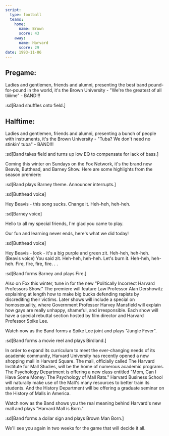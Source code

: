 ```yaml
---
script:
  type: football
  teams:
    home:
      name: Brown
      score: 43
    away:
      name: Harvard
      score: 29
date: 1993-11-06
---
```


## Pregame:

Ladies and gentlemen, friends and alumni, presenting the best band pound-for-pound in the world, it's the Brown University - "We're the greatest of all tiiiime" - BAND!!!

:sd[Band shuffles onto field.]

## Halftime:

Ladies and gentlemen, friends and alumni, presenting a bunch of people with instruments, it's the Brown University - "Tuba? We don't need no stinkin' tuba" - BAND!!!

:sd[Band takes field and turns up low EQ to compensate for lack of bass.]

Coming this winter on Sundays on the Fox Network, it's the brand new Beavis, Butthead, and Barney Show. Here are some highlights from the season premiere:

:sd[Band plays Barney theme. Announcer interrupts.]

:sd[Butthead voice]

Hey Beavis - this song sucks. Change it. Heh-heh, heh-heh.

:sd[Barney voice]

Hello to all my special friends, I'm glad you came to play.

Our fun and learning never ends, here's what we did today!

:sd[Butthead voice]

Hey Beavis - look - it's a big purple and green zit. Heh-heh, heh-heh. (Beavis voice) You said zit. Heh-heh, heh-heh. Let's burn it. Heh-heh, heh-heh. Fire, fire, fire, fire. . .

:sd[Band forms Barney and plays Fire.]

Also on Fox this winter, tune in for the new "Politically Incorrect Harvard Professors Show." The premiere will feature Law Professor Alan Dershowitz explaining at length how to make big bucks defending rapists by discrediting their victims. Later shows will include a special on homosexuality, where Government Professor Harvey Mansfield will explain how gays are really unhappy, shameful, and irresponsible. Each show will have a special rebuttal section hosted by film director and Harvard Professor Spike Lee.

Watch now as the Band forms a Spike Lee joint and plays "Jungle Fever".

:sd[Band forms a movie reel and plays Birdland.]

In order to expand its curriculum to meet the ever-changing needs of its academic community, Harvard University has recently opened a new shopping mall in Harvard Square. The mall, officially called The Harvard Institute for Mall Studies, will be the home of numerous academic programs. The Psychology Department is offering a new class entitled "Mom, Can I Have Some Money: The Psychology of Mall Rats." Harvard Business School will naturally make use of the Mall's many resources to better train its students. And the History Department will be offering a graduate seminar on the History of Malls in America.

Watch now as the Band shows you the real meaning behind Harvard's new mall and plays "Harvard Mall is Born."

:sd[Band forms a dollar sign and plays Brown Man Born.]

We'll see you again in two weeks for the game that will decide it all.
